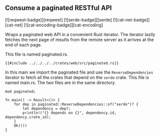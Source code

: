 ## Consume a paginated RESTful API

[![reqwest-badge]][reqwest] [![serde-badge]][serde] [![cat-net-badge]][cat-net] [![cat-encoding-badge]][cat-encoding]

Wraps a paginated web API in a convenient Rust iterator. The iterator lazily
fetches the next page of results from the remote server as it arrives at the end of each page.

This file is named paginated.rs.
```rust,edition2024,no_run
{{#include ../../../../crates/web/src/paginated.rs}}
```

In this main we import the paginated file and use the `ReverseDependencies` iterator to fetch all the crates that depend on the `serde` crate.  This file is named main.rs.  The two files are in the same directory.

```rust,no_run
mod paginated;

fn main() -> Result<()> {
    for dep in paginated::ReverseDependencies::of("serde")? {
        let dependency = dep?;
        println!("{} depends on {}", dependency.id, dependency.crate_id);
    }
    Ok(())
}
```
